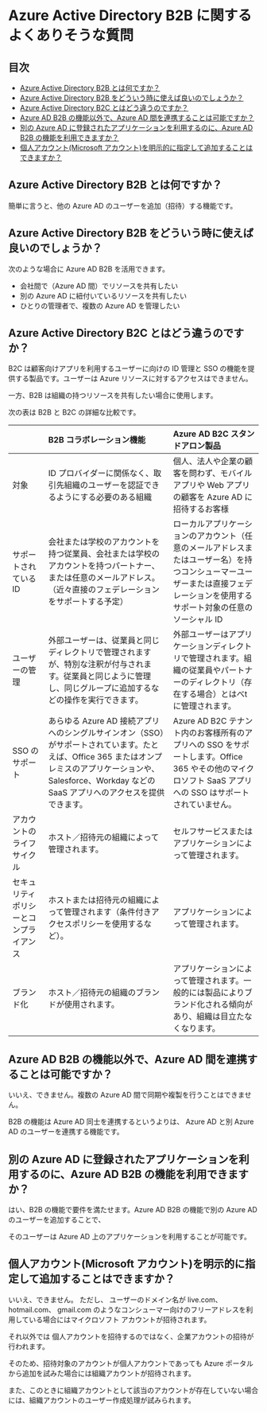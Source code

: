 # Azure Active Directory B2B に関するよくありそうな質問

## 目次

- [Azure Active Directory B2B とは何ですか？](#q-about)
- [Azure Active Directory B2B をどういう時に使えば良いのでしょうか？](#q-about2)
- [Azure Active Directory B2C とはどう違うのですか？](#q-diff-b2c)
- [Azure AD B2B の機能以外で、Azure AD 間を連携することは可能ですか？](#q-other-features)
- [別の Azure AD に登録されたアプリケーションを利用するのに、Azure AD B2B の機能を利用できますか？](#q-other-directory-app)
- [個人アカウント(Microsoft アカウント)を明示的に指定して追加することはできますか？](#q-personal-account)

## <a id="q-about">Azure Active Directory B2B とは何ですか？</a>

簡単に言うと、他の Azure AD のユーザーを追加（招待）する機能です。

## <a id="q-about2">Azure Active Directory B2B をどういう時に使えば良いのでしょうか？</a>

次のような場合に Azure AD B2B を活用できます。

- 会社間で（Azure AD 間）でリソースを共有したい
- 別の Azure AD に紐付いているリソースを共有したい
- ひとりの管理者で、複数の Azure AD を管理したい

## <a id="q-diff-b2c">Azure Active Directory B2C とはどう違うのですか？</a>

B2C は顧客向けアプリを利用するユーザーに向けの ID 管理と SSO の機能を提供する製品です。ユーザーは Azure リソースに対するアクセスはできません。

一方、B2B は組織の持つリソースを共有したい場合に使用します。

次の表は B2B と B2C の詳細な比較です。

|                                        | B2B コラボレーション機能                                                                                                                                                                                         | Azure AD B2C スタンドアロン製品                                                                                                                                               |
|:---------------------------------------|:-----------------------------------------------------------------------------------------------------------------------------------------------------------------------------------------------------------------|:------------------------------------------------------------------------------------------------------------------------------------------------------------------------------|
| 対象                                   | ID プロバイダーに関係なく、取引先組織のユーザーを認証できるようにする必要のある組織                                                                                                                              | 個人、法人や企業の顧客を問わず、モバイルアプリや Web アプリの顧客を Azure AD に招待するお客様                                                                                 |
| サポートされている ID                  | 会社または学校のアカウントを持つ従業員、会社または学校のアカウントを持つパートナー、または任意のメールアドレス。（近々直接のフェデレーションをサポートする予定）                                                 | ローカルアプリケーションのアカウント（任意のメールアドレスまたはユーザー名）を持つコンシューマーユーザーまたは直接フェデレーションを使用するサポート対象の任意のソーシャル ID |
| ユーザーの管理                         | 外部ユーザーは、従業員と同じディレクトリで管理されますが、特別な注釈が付与されます。従業員と同じように管理し、同じグループに追加するなどの操作を実行できます。                                                   | 外部ユーザーはアプリケーションディレクトリで管理されます。組織の従業員やパートナーのディレクトリ（存在する場合）とはべtに管理されます。                                       |
| SSO のサポート                         | あらゆる Azure AD 接続アプリへのシングルサインオン（SSO）がサポートされています。たとえば、Office 365 またはオンプレミスのアプリケーションや、Salesforce、Workday などの SaaS アプリへのアクセスを提供できます。 | Azure AD B2C テナント内のお客様所有のアプリへの SSO をサポートします。Office 365 やその他のマイクロソフト SaaS アプリへの SSO はサポートされていません。                      |
| アカウントのライフサイクル             | ホスト／招待元の組織によって管理されます。                                                                                                                                                                       | セルフサービスまたはアプリケーションによって管理されます。                                                                                                                    |
| セキュリティポリシーとコンプライアンス | ホストまたは招待元の組織によって管理されます（条件付きアクセスポリシーを使用するなど）。                                                                                                                         | アプリケーションによって管理されます。                                                                                                                                        |
| ブランド化                             | ホスト／招待元の組織のブランドが使用されます。                                                                                                                                                                   | アプリケーションによって管理されます。一般的には製品によりブランド化される傾向があり、組織は目立たなくなります。                                                              |


## <a id="q-other-features">Azure AD B2B の機能以外で、Azure AD 間を連携することは可能ですか？</a>

いいえ、できません。複数の Azure AD 間で同期や複製を行うことはできません。

B2B の機能は Azure AD 同士を連携するというよりは、 Azure AD と別 Azure AD のユーザーを連携する機能です。

## <a id="q-other-directory-app">別の Azure AD に登録されたアプリケーションを利用するのに、Azure AD B2B の機能を利用できますか？</a>

はい、B2B の機能で要件を満たせます。Azure AD B2B の機能で別の Azure AD のユーザーを追加することで、

そのユーザーは Azure AD 上のアプリケーションを利用することが可能です。

## <a id="q-personal-account">個人アカウント(Microsoft アカウント)を明示的に指定して追加することはできますか？</a>

いいえ、できません。
ただし、 ユーザーのドメイン名が live.com、 hotmail.com、 gmail.com のようなコンシューマー向けのフリーアドレスを利用している場合にはマイクロソフト アカウントが招待されます。

それ以外では 個人アカウントを招待するのではなく、企業アカウントの招待が行われます。

そのため、招待対象のアカウントが個人アカウントであっても Azure ポータルから追加を試みた場合には組織アカウントが招待されます。

また、このときに組織アカウントとして該当のアカウントが存在していない場合には、組織アカウントのユーザー作成処理が試みられます。
